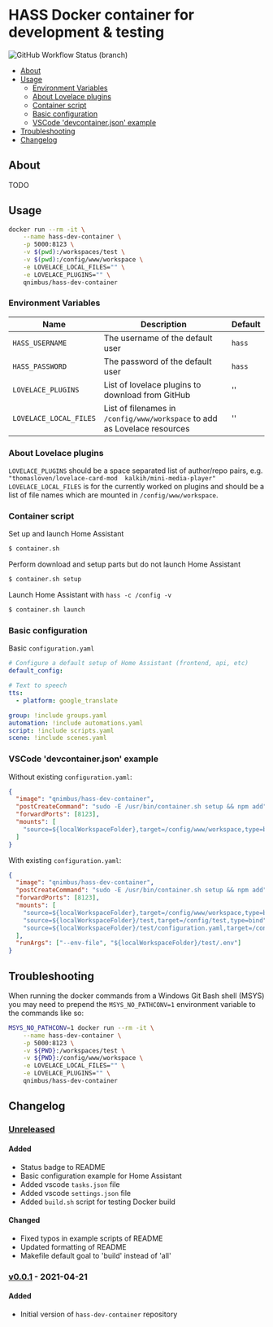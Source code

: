 # HASS Docker container for development & testing <!-- omit in toc -->

![GitHub Workflow Status (branch)](https://img.shields.io/github/workflow/status/QNimbus/hass-dev-container/Publish%20to%20Docker%20registry/main?style=for-the-badge)

- [About](#about)
- [Usage](#usage)
  - [Environment Variables](#environment-variables)
  - [About Lovelace plugins](#about-lovelace-plugins)
  - [Container script](#container-script)
  - [Basic configuration](#basic-configuration)
  - [VSCode 'devcontainer.json' example](#vscode-devcontainerjson-example)
- [Troubleshooting](#troubleshooting)
- [Changelog](#changelog)

## About

TODO

## Usage

```bash
docker run --rm -it \
    --name hass-dev-container \
    -p 5000:8123 \
    -v $(pwd):/workspaces/test \
    -v $(pwd):/config/www/workspace \
    -e LOVELACE_LOCAL_FILES="" \
    -e LOVELACE_PLUGINS="" \
    qnimbus/hass-dev-container
```

### Environment Variables

| Name                   | Description                                                               | Default |
| ---------------------- | ------------------------------------------------------------------------- | ------- |
| `HASS_USERNAME`        | The username of the default user                                          | `hass`  |
| `HASS_PASSWORD`        | The password of the default user                                          | `hass`  |
| `LOVELACE_PLUGINS`     | List of lovelace plugins to download from GitHub                          | ''      |
| `LOVELACE_LOCAL_FILES` | List of filenames in `/config/www/workspace` to add as Lovelace resources | ''      |

### About Lovelace plugins

`LOVELACE_PLUGINS` should be a space separated list of author/repo pairs, e.g. `"thomasloven/lovelace-card-mod  kalkih/mini-media-player"`
`LOVELACE_LOCAL_FILES` is for the currently worked on plugins and should be a list of file names which are mounted in `/config/www/workspace`.

### Container script

Set up and launch Home Assistant

```bash
$ container.sh
```

Perform download and setup parts but do not launch Home Assistant

```bash
$ container.sh setup
```

Launch Home Assistant with `hass -c /config -v`

```bash
$ container.sh launch
```

### Basic configuration

Basic `configuration.yaml`

```yaml
# Configure a default setup of Home Assistant (frontend, api, etc)
default_config:

# Text to speech
tts:
  - platform: google_translate

group: !include groups.yaml
automation: !include automations.yaml
script: !include scripts.yaml
scene: !include scenes.yaml
```

### VSCode 'devcontainer.json' example

Without existing `configuration.yaml`:

```json
{
  "image": "qnimbus/hass-dev-container",
  "postCreateCommand": "sudo -E /usr/bin/container.sh setup && npm add",
  "forwardPorts": [8123],
  "mounts": [
    "source=${localWorkspaceFolder},target=/config/www/workspace,type=bind"
  ]
}
```

With existing `configuration.yaml`:

```json
{
  "image": "qnimbus/hass-dev-container",
  "postCreateCommand": "sudo -E /usr/bin/container.sh setup && npm add",
  "forwardPorts": [8123],
  "mounts": [
    "source=${localWorkspaceFolder},target=/config/www/workspace,type=bind",
    "source=${localWorkspaceFolder}/test,target=/config/test,type=bind",
    "source=${localWorkspaceFolder}/test/configuration.yaml,target=/config/configuration.yaml,type=bind"
  ],
  "runArgs": ["--env-file", "${localWorkspaceFolder}/test/.env"]
}
```

## Troubleshooting

When running the docker commands from a Windows Git Bash shell (MSYS) you may need to prepend the `MSYS_NO_PATHCONV=1` environment variable to the commands like so:

```bash
MSYS_NO_PATHCONV=1 docker run --rm -it \
    --name hass-dev-container \
    -p 5000:8123 \
    -v ${PWD}:/workspaces/test \
    -v ${PWD}:/config/www/workspace \
    -e LOVELACE_LOCAL_FILES="" \
    -e LOVELACE_PLUGINS="" \
    qnimbus/hass-dev-container
```

## Changelog

### [Unreleased] <!-- omit in toc -->

#### Added <!-- omit in toc -->

- Status badge to README
- Basic configuration example for Home Assistant
- Added vscode `tasks.json` file
- Added vscode `settings.json` file
- Added `build.sh` script for testing Docker build

#### Changed <!-- omit in toc -->

- Fixed typos in example scripts of README
- Updated formatting of README
- Makefile default goal to 'build' instead of 'all'

### [v0.0.1] - 2021-04-21 <!-- omit in toc -->

#### Added <!-- omit in toc -->
- Initial version of `hass-dev-container` repository

[Unreleased]: https://github.com/qnimbus/hass-dev-container/compare/v0.0.1...HEAD
[v0.0.1]: https://github.com/qnimbus/hass-dev-container/releases/tag/v0.0.1
